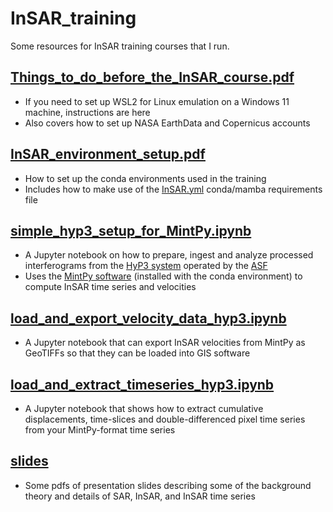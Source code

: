 # InSAR_training
Some resources for InSAR training courses that I run.

## [Things_to_do_before_the_InSAR_course.pdf](Things_to_do_before_the_InSAR_course.pdf)
- If you need to set up WSL2 for Linux emulation on a Windows 11 machine, instructions are here
- Also covers how to set up NASA EarthData and Copernicus accounts

## [InSAR_environment_setup.pdf](InSAR_environment_setup.pdf)
- How to set up the conda environments used in the training
- Includes how to make use of the [InSAR.yml](InSAR.yml) conda/mamba requirements file
   
## [simple_hyp3_setup_for_MintPy.ipynb](simple_hyp3_setup_for_MintPy.ipynb)
- A Jupyter notebook on how to prepare, ingest and analyze processed interferograms from the [HyP3 system](https://hyp3-docs.asf.alaska.edu/) operated by the [ASF](https://asf.alaska.edu/)
- Uses the [MintPy software](https://github.com/insarlab/MintPy) (installed with the conda environment) to compute InSAR time series and velocities

## [load_and_export_velocity_data_hyp3.ipynb](load_and_export_velocity_data_hyp3.ipynb)
- A Jupyter notebook that can export InSAR velocities from MintPy as GeoTIFFs so that they can be loaded into GIS software

## [load_and_extract_timeseries_hyp3.ipynb](load_and_extract_timeseries_hyp3.ipynb)
- A Jupyter notebook that shows how to extract cumulative displacements, time-slices and double-differenced pixel time series from your MintPy-format time series

## [slides](slides)
- Some pdfs of presentation slides describing some of the background theory and details of SAR, InSAR, and InSAR time series
